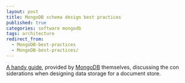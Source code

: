 ```yaml
---
layout: post
title: MongoDB schema design best practices
published: true
categories: software mongodb
tags: architecture
redirect_from:
  - MongoDB-best-practices
  - MongoDB-best-practices/
---
```


[A handy guide](<(https://www.mongodb.com/developer/article/mongodb-schema-design-best-practices/)>), provided by [MongoDB](https://www.mongodb.com/) themselves, discussing the con siderations when designing data storage for a document store.
